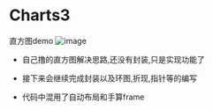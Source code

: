 # Charts3

直方图demo
![image](https://github.com/cxGoGoing/ImageUpLoad/blob/master/VBar.gif)

- 自己撸的直方图解决思路,还没有封装,只是实现功能了

- 接下来会继续完成封装以及环图,折现,指针等的编写

- 代码中混用了自动布局和手算frame 
